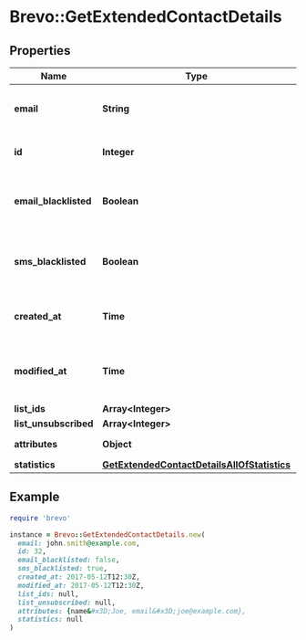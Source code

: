 # Brevo::GetExtendedContactDetails

## Properties

| Name | Type | Description | Notes |
| ---- | ---- | ----------- | ----- |
| **email** | **String** | Email address of the contact for which you requested the details | [optional] |
| **id** | **Integer** | ID of the contact for which you requested the details |  |
| **email_blacklisted** | **Boolean** | Blacklist status for email campaigns (true&#x3D;blacklisted, false&#x3D;not blacklisted) |  |
| **sms_blacklisted** | **Boolean** | Blacklist status for SMS campaigns (true&#x3D;blacklisted, false&#x3D;not blacklisted) |  |
| **created_at** | **Time** | Creation UTC date-time of the contact (YYYY-MM-DDTHH:mm:ss.SSSZ) |  |
| **modified_at** | **Time** | Last modification UTC date-time of the contact (YYYY-MM-DDTHH:mm:ss.SSSZ) |  |
| **list_ids** | **Array&lt;Integer&gt;** |  |  |
| **list_unsubscribed** | **Array&lt;Integer&gt;** |  | [optional] |
| **attributes** | **Object** | Set of attributes of the contact |  |
| **statistics** | [**GetExtendedContactDetailsAllOfStatistics**](GetExtendedContactDetailsAllOfStatistics.md) |  |  |

## Example

```ruby
require 'brevo'

instance = Brevo::GetExtendedContactDetails.new(
  email: john.smith@example.com,
  id: 32,
  email_blacklisted: false,
  sms_blacklisted: true,
  created_at: 2017-05-12T12:30Z,
  modified_at: 2017-05-12T12:30Z,
  list_ids: null,
  list_unsubscribed: null,
  attributes: {name&#x3D;Joe, email&#x3D;joe@example.com},
  statistics: null
)
```

